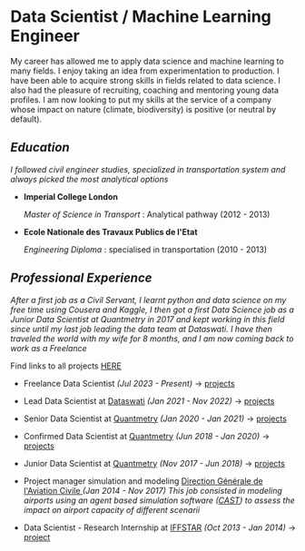 # Data Scientist / Machine Learning Engineer
My career has allowed me to apply data science and machine learning to many fields. I enjoy taking an idea from experimentation to production. I have been able to acquire strong skills in fields related to data science.
I also had the pleasure of recruiting, coaching and mentoring young data profiles.
I am now looking to put my skills at the service of a company whose impact on nature (climate, biodiversity) is positive (or neutral by default).
## *Education*
*I followed civil engineer studies, specialized in transportation system and always picked the most analytical options*
* **Imperial College London**

    *Master of Science in Transport* : Analytical pathway (2012 - 2013) 


* **Ecole Nationale des Travaux Publics de l'Etat**

    *Engineering Diploma* : specialised in transportation  (2010 - 2013)


##  *Professional Experience*
*After a first job as a Civil Servant, I learnt python and  data science on my free time using Cousera and Kaggle, I then got a first Data Science job as a Junior Data Scientist at Quantmetry in 2017 and kept working in this field since until my last job leading the data team at Dataswati. I have then traveled the world with my wife for 8 months, and I am now coming back to work as a Freelance*

Find links to all projects [HERE](list_all_projects.md)

* Freelance Data Scientist *(Jul 2023 - Present)*  -> [projects](Freelance/list_of_projects.md)

* Lead Data Scientist at [Dataswati](https://www.dataswati.com/) *(Jan 2021 - Nov 2022)*  -> [projects](Dataswati/list_of_projects.md)

* Senior Data Scientist at [Quantmetry](https://www.quantmetry.com/) *(Jan 2020 - Jan 2021)*   -> [projects](Quantmetry/Junior/list_of_projects.md)

* Confirmed Data Scientist at [Quantmetry](https://www.quantmetry.com/) *(Jun 2018 - Jan 2020)*  -> [projects](Quantmetry/Junior/list_of_projects.md)

* Junior Data Scientist at [Quantmetry](https://www.quantmetry.com/) *(Nov 2017 - Jun 2018)* -> [projects](Quantmetry/Junior/list_of_projects.md)




* Project manager simulation and modeling  [Direction Générale de l'Aviation Civile ](https://en.wikipedia.org/wiki/Directorate_General_for_Civil_Aviation_(France)) *(Jan 2014 - Nov 2017)*
*This job consisted in modeling airports using an agent based simulation software ([CAST](https://arc.de/cast-simulation-software/cast-aircraft-simulation/)) to assess the impact on airport capacity of different scenarii*

* Data Scientist - Research Internship at [IFFSTAR](https://iffstar.fr/) *(Oct 2013 - Jan 2014)* -> [project](Quantmetry/Junior/list_of_projects.md)





